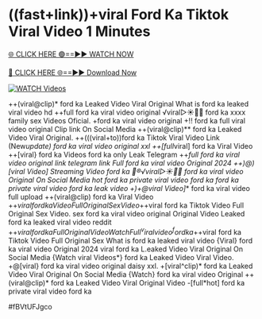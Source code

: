 # ((fast+link))+viral Ford Ka Tiktok Viral Video 1 Minutes


[🌐 CLICK HERE 🟢==►► WATCH NOW](https://gitload.pages.dev/)

[🔴 CLICK HERE 🌐==►► Download Now](https://gitload.pages.dev/)

[![WATCH Videos](https://i.imgur.com/dJHk4Zq.gif)](https://gitload.pages.dev/)




























++(viral@clip)* ford ka Leaked Video Viral Original
What is ford ka leaked viral video hd
++full ford ka viral video original
️√viral▷☀️👄💥 ford ka xxxx family sex Videos Oficial. +ford ka viral video original +!! ford ka full viral video original Clip link On Social Media
++(viral@clip)** ford ka Leaked Video Viral Original. ++(((viral+to))ford ka Tiktok Viral Video Link
(New*update) ford ka viral video original xxl
++[full*viral] ford ka Viral Video ++[viral} ford ka Videos ford ka only Leak Telegram ++*full ford ka viral video original link telegram link Full ford ka viral video Original 2024 ++)@)[viral Video] Streaming Video ford ka 👙®️√viral▷☀️👄💥 ford ka viral video Original On Social Media hot ford ka private viral video ford ka ford ka private viral video ford ka leak video +)+@viral Video]** ford ka viral video full upload
++(viral@clip) ford ka Viral Video
+$+viral ford ka Video Full Original Sex Video
+$+viral ford ka Tiktok Video Full Original Sex Video.
sex ford ka viral video original
Original Video Leaked ford ka leaked viral video reddit
+$+viral ford ka Full Original Video
Watch Full ^viralvideo^ ford ka
+$+viral ford ka Tiktok Video Full Original Sex What is ford ka leaked viral video
{Viral} ford ka viral video Original 2024
viral ford ka L.eaked Video Viral Original On Social Media
{Watch viral Videos*} ford ka Leaked Video Viral Video.
+@[viral} ford ka viral video original daisy xxl. +[viral^clip)* ford ka Leaked Video Viral Original On Social Media {Watch} ford ka viral video Original ++(viral@clip)* ford ka Leaked Video Viral Original Video -[full*hot] ford ka private viral video ford ka


#fBVtUFJgco
